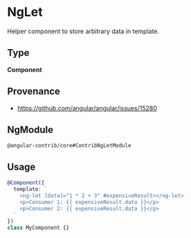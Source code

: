 # NgLet

Helper component to store arbitrary data in template.

## Type

**Component**

## Provenance

+ https://github.com/angular/angular/issues/15280

## NgModule

`@angular-contrib/core#ContribNgLetModule`

## Usage

```typescript
@Component({
  template: `
    <ng-let [data]="1 * 2 + 3" #expensiveResult></ng-let>
    <p>Consumer 1: {{ expensiveResult.data }}</p>
    <p>Consumer 2: {{ expensiveResult.data }}</p>
  `
})
class MyComponent {}
```
